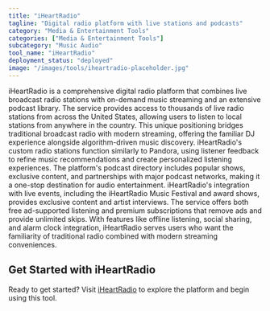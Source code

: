 ```yaml
---
title: "iHeartRadio"
tagline: "Digital radio platform with live stations and podcasts"
category: "Media & Entertainment Tools"
categories: ["Media & Entertainment Tools"]
subcategory: "Music Audio"
tool_name: "iHeartRadio"
deployment_status: "deployed"
image: "/images/tools/iheartradio-placeholder.jpg"
---
```

iHeartRadio is a comprehensive digital radio platform that combines live broadcast radio stations with on-demand music streaming and an extensive podcast library. The service provides access to thousands of live radio stations from across the United States, allowing users to listen to local stations from anywhere in the country. This unique positioning bridges traditional broadcast radio with modern streaming, offering the familiar DJ experience alongside algorithm-driven music discovery. iHeartRadio's custom radio stations function similarly to Pandora, using listener feedback to refine music recommendations and create personalized listening experiences. The platform's podcast directory includes popular shows, exclusive content, and partnerships with major podcast networks, making it a one-stop destination for audio entertainment. iHeartRadio's integration with live events, including the iHeartRadio Music Festival and award shows, provides exclusive content and artist interviews. The service offers both free ad-supported listening and premium subscriptions that remove ads and provide unlimited skips. With features like offline listening, social sharing, and alarm clock integration, iHeartRadio serves users who want the familiarity of traditional radio combined with modern streaming conveniences.
## Get Started with iHeartRadio

Ready to get started? Visit [iHeartRadio](https://iheartradio.com) to explore the platform and begin using this tool.
